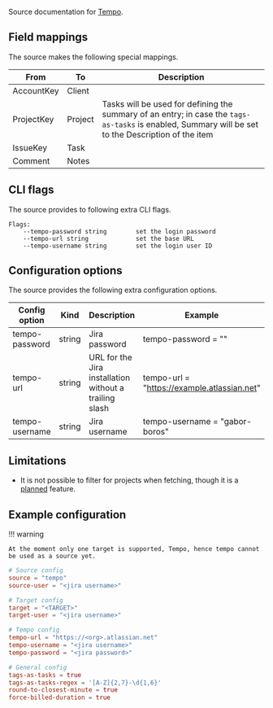Source documentation for [Tempo](https://tempo.io/).

## Field mappings

The source makes the following special mappings.

| From       | To      | Description                                                                                                                                         |
| ---------- | ------- | --------------------------------------------------------------------------------------------------------------------------------------------------- |
| AccountKey | Client  |                                                                                                                                                     |
| ProjectKey | Project | Tasks will be used for defining the summary of an entry; in case the `tags-as-tasks` is enabled, Summary will be set to the Description of the item |
| IssueKey   | Task    |                                                                                                                                                     |
| Comment    | Notes   |                                                                                                                                                     |

## CLI flags

The source provides to following extra CLI flags.

```plaintext
Flags:
    --tempo-password string        set the login password
    --tempo-url string             set the base URL
    --tempo-username string        set the login user ID
```

## Configuration options

The source provides the following extra configuration options.

| Config option  | Kind   | Description                                            | Example                                     |
| -------------- | ------ | ------------------------------------------------------ | ------------------------------------------- |
| tempo-password | string | Jira password                                          | tempo-password = "<SECRET>"                 |
| tempo-url      | string | URL for the Jira installation without a trailing slash | tempo-url = "https://example.atlassian.net" |
| tempo-username | string | Jira username                                          | tempo-username = "gabor-boros"              |

## Limitations

- It is not possible to filter for projects when fetching, though it is a [planned](https://github.com/gabor-boros/minutes/issues/1) feature.

## Example configuration

!!! warning

    At the moment only one target is supported, Tempo, hence tempo cannot be used as a source yet.

```toml
# Source config
source = "tempo"
source-user = "<jira username>"

# Target config
target = "<TARGET>"
target-user = "<jira username>"

# Tempo config
tempo-url = "https://<org>.atlassian.net"
tempo-username = "<jira username>"
tempo-password = "<jira password>"

# General config
tags-as-tasks = true
tags-as-tasks-regex = '[A-Z]{2,7}-\d{1,6}'
round-to-closest-minute = true
force-billed-duration = true
```